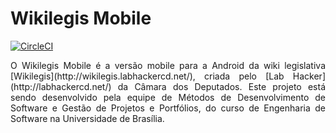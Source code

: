 # Wikilegis Mobile

[![CircleCI](https://circleci.com/gh/izacristina/2016.2-WikiLegis.svg?style=shield)](https://circleci.com/gh/izacristina/2016.2-WikiLegis)

<p align="justify">O Wikilegis Mobile é a versão mobile para a Android da wiki legislativa [Wikilegis](http://wikilegis.labhackercd.net/), criada pelo [Lab Hacker](http://labhackercd.net/) da Câmara dos Deputados. Este projeto está sendo desenvolvido pela equipe de Métodos de Desenvolvimento de Software e Gestão de Projetos e Portfólios, do curso de Engenharia de Software na Universidade de Brasília.</br>
